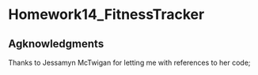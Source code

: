 # Homework14_FitnessTracker




## Agknowledgments
Thanks to Jessamyn McTwigan for letting me with references to her code;